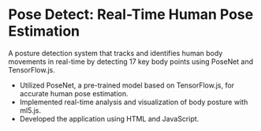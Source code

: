 # Pose Detect: Real-Time Human Pose Estimation
<p>A posture detection system that tracks and identifies human body movements in real-time by detecting 17 key body points using PoseNet and TensorFlow.js.</p>
<ul>
  <li>Utilized PoseNet, a pre-trained model based on TensorFlow.js, for accurate human pose estimation.</li>
  <li>Implemented real-time analysis and visualization of body posture with ml5.js.</li>
  <li>Developed the application using HTML and JavaScript.</li>
</ul>

